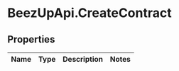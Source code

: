 # BeezUpApi.CreateContract

## Properties
Name | Type | Description | Notes
------------ | ------------- | ------------- | -------------


